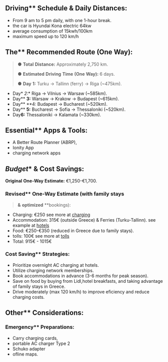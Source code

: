 ## Driving** **Schedule** **&** **Daily** **Distances:**

- From 9 am to 5 pm daily, with one 1-hour break.
- the car is Hyundai Kona electric 64kw 
- average consumption of 15kwh/100km
- maximum speed up to 120 km/h

## The** **Recommended** **Route** **(One** **Way):**

> ● **Total** **Distance:** Approximately 2,750 km.
>
> ● **Estimated** **Driving** **Time** **(One** **Way):** 6 days.
>
> ● **Day** **1:** Turku → Tallinn (ferry) → Riga (~475km).
- Day* *2:** Riga → Vilnius → Warsaw (~585km).
- Day** **3:** Warsaw → Krakow → Budapest (~615km).
- Day** **4: Budapest → Bucharest (~520km).
- Day** **5:** Bucharest → Sofia → Thessaloniki (~520km).
- Day**6:** Thessaloniki → Kalamata (~330km).

## Essential** **Apps** **&** **Tools:**
- A Better Route Planner (ABRP), 
- Ionity App
- charging network apps

## *Budget** **&** **Cost** **Savings:**
**Original** **One-Way** **Estimate:** €1,250-€1,700.

### Revised** **One-Way** **Estimate** **(with** **family** **stays**
> **&** **optimized** **bookings):
- Charging: €250 see more at [charging](./charging.md)
- Accommodation: 315€ 
(outside Greece) & Ferries (Turku-Tallinn). see example at [hotels](./hotels.md)
- Food: €250-€350 (reduced in Greece due to family stays). 
- tolls: 100€ see more at [tolls](./tolls.md)
- Total: 915€ - 1015€

### Cost Saving** **Strategies:**

- Prioritize overnight AC charging at hotels.
- Utilize charging network memberships.
- Book accommodations in advance (3-6 months for peak season).
- Save on food by buying from Lidl,hotel breakfasts, and taking advantage of family stays in Greece.
- Drive moderately (max 120 km/h) to improve eficiency and reduce charging costs.

## Other** **Considerations:**
### Emergency** **Preparations:** 
- Carry charging cards, 
- portable AC charger Type 2 
- Schuko adapter
- ofline maps.